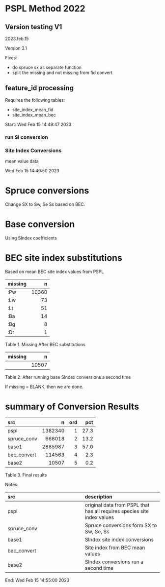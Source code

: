 # PSPL Method 2022

## Version testing V1

2023.feb.15

Version 3.1

Fixes:

-   do spruce sx as separate function
-   split the missing and not missing from fid convert

## feature\_id processing

Requires the following tables:

-   site\_index\_mean\_fid
-   site\_index\_mean\_bec

Start: Wed Feb 15 14:49:47 2023

### run SI conversion

### Site Index Conversions

mean value data

Wed Feb 15 14:49:50 2023

# Spruce conversions

Change SX to Sw, Se Ss based on BEC.

# Base conversion

Using SIndex coefficients

# BEC site index substitutions

Based on mean BEC site index values from PSPL

<table>
<thead>
<tr class="header">
<th style="text-align: left;">missing</th>
<th style="text-align: right;">n</th>
</tr>
</thead>
<tbody>
<tr class="odd">
<td style="text-align: left;">:Pw</td>
<td style="text-align: right;">10360</td>
</tr>
<tr class="even">
<td style="text-align: left;">:Lw</td>
<td style="text-align: right;">73</td>
</tr>
<tr class="odd">
<td style="text-align: left;">:Lt</td>
<td style="text-align: right;">51</td>
</tr>
<tr class="even">
<td style="text-align: left;">:Ba</td>
<td style="text-align: right;">14</td>
</tr>
<tr class="odd">
<td style="text-align: left;">:Bg</td>
<td style="text-align: right;">8</td>
</tr>
<tr class="even">
<td style="text-align: left;">:Dr</td>
<td style="text-align: right;">1</td>
</tr>
</tbody>
</table>

Table 1. Missing After BEC substitutions

<table>
<thead>
<tr class="header">
<th style="text-align: left;">missing</th>
<th style="text-align: right;">n</th>
</tr>
</thead>
<tbody>
<tr class="odd">
<td style="text-align: left;"></td>
<td style="text-align: right;">10507</td>
</tr>
</tbody>
</table>

Table 2. After running base SIndex conversions a second time

If missing = BLANK, then we are done.

# summary of Conversion Results

<table>
<thead>
<tr class="header">
<th style="text-align: left;">src</th>
<th style="text-align: right;">n</th>
<th style="text-align: right;">ord</th>
<th style="text-align: right;">pct</th>
</tr>
</thead>
<tbody>
<tr class="odd">
<td style="text-align: left;">pspl</td>
<td style="text-align: right;">1382340</td>
<td style="text-align: right;">1</td>
<td style="text-align: right;">27.3</td>
</tr>
<tr class="even">
<td style="text-align: left;">spruce_conv</td>
<td style="text-align: right;">668018</td>
<td style="text-align: right;">2</td>
<td style="text-align: right;">13.2</td>
</tr>
<tr class="odd">
<td style="text-align: left;">base1</td>
<td style="text-align: right;">2885987</td>
<td style="text-align: right;">3</td>
<td style="text-align: right;">57.0</td>
</tr>
<tr class="even">
<td style="text-align: left;">bec_convert</td>
<td style="text-align: right;">114563</td>
<td style="text-align: right;">4</td>
<td style="text-align: right;">2.3</td>
</tr>
<tr class="odd">
<td style="text-align: left;">base2</td>
<td style="text-align: right;">10507</td>
<td style="text-align: right;">5</td>
<td style="text-align: right;">0.2</td>
</tr>
</tbody>
</table>

Table 3. Final results

Notes:

<table>
<colgroup>
<col style="width: 50%" />
<col style="width: 50%" />
</colgroup>
<thead>
<tr class="header">
<th style="text-align: left;">src</th>
<th style="text-align: left;">description</th>
</tr>
</thead>
<tbody>
<tr class="odd">
<td style="text-align: left;">pspl</td>
<td style="text-align: left;">original data from PSPL that has all
requires species site index values</td>
</tr>
<tr class="even">
<td style="text-align: left;">spruce_conv</td>
<td style="text-align: left;">Spruce conversions form SX to Sw, Se,
Ss</td>
</tr>
<tr class="odd">
<td style="text-align: left;">base1</td>
<td style="text-align: left;">SIndex site index conversions</td>
</tr>
<tr class="even">
<td style="text-align: left;">bec_convert</td>
<td style="text-align: left;">Site index from BEC mean values</td>
</tr>
<tr class="odd">
<td style="text-align: left;">base2</td>
<td style="text-align: left;">SIndex conversions run a second time</td>
</tr>
</tbody>
</table>

End: Wed Feb 15 14:55:00 2023
